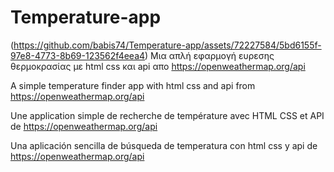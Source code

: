 # Temperature-app
(https://github.com/babis74/Temperature-app/assets/72227584/5bd6155f-97e8-4773-8b69-123562f4eea4)
Μια απλή εφαρμογή ευρεσης θερμοκρασίας με html css και api απο https://openweathermap.org/api

A simple temperature finder app with html css and api from https://openweathermap.org/api

Une application simple de recherche de température avec HTML CSS et API de https://openweathermap.org/api

Una aplicación sencilla de búsqueda de temperatura con html css y api de https://openweathermap.org/api
